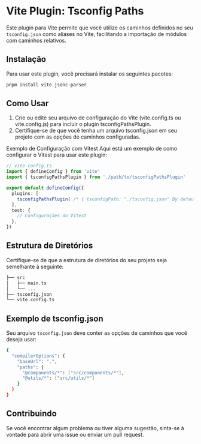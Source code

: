 # Vite Plugin: Tsconfig Paths

Este plugin para Vite permite que você utilize os caminhos definidos no seu `tsconfig.json` como aliases no Vite, facilitando a importação de módulos com caminhos relativos.

## Instalação

Para usar este plugin, você precisará instalar os seguintes pacotes:
```sh
pnpm install vite jsonc-parser
```

## Como Usar
1. Crie ou edite seu arquivo de configuração do Vite (vite.config.ts ou vite.config.js) para incluir o plugin tsconfigPathsPlugin.
2. Certifique-se de que você tenha um arquivo tsconfig.json em seu projeto com as opções de caminhos configuradas.

Exemplo de Configuração com Vitest
Aqui está um exemplo de como configurar o Vitest para usar este plugin:
```ts
// vite.config.ts
import { defineConfig } from 'vite'
import { tsconfigPathsPlugin } from './path/to/tsconfigPathsPlugin'

export default defineConfig({
  plugins: [
    tsconfigPathsPlugin( /* { tsconfigPath: "./tsconfig.json" By default  } */ )
  ],
  test: {
    // Configurações do Vitest
  },
})
```
## Estrutura de Diretórios
Certifique-se de que a estrutura de diretórios do seu projeto seja semelhante à seguinte:
```bash
├── src
│   ├── main.ts
│   └── ...
├── tsconfig.json
└── vite.config.ts
```

## Exemplo de tsconfig.json
Seu arquivo `tsconfig.json` deve conter as opções de caminhos que você deseja usar:
```bash
{
  "compilerOptions": {
    "baseUrl": ".",
    "paths": {
      "@components/*": ["src/components/*"],
      "@utils/*": ["src/utils/*"]
    }
  }
}
```

## Contribuindo
Se você encontrar algum problema ou tiver alguma sugestão, sinta-se à vontade para abrir uma issue ou enviar um pull request.
